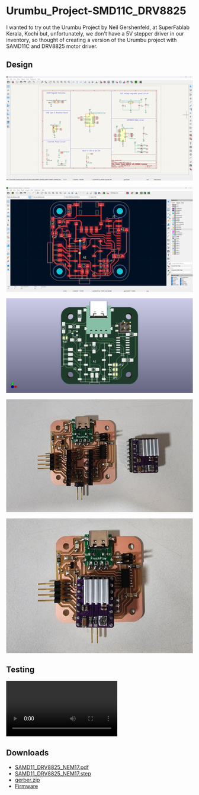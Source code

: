 # Urumbu_Project-SMD11C_DRV8825

I wanted to try out the Urumbu Project by Neil Gershenfeld, at SuperFablab Kerala, Kochi but, unfortunately, we don't have a 5V stepper driver in our inventory, so thought of creating a version of the Urumbu project with SAMD11C and DRV8825 motor driver.

## Design
![alt text](media/schematic.png)


![alt text](media/pcb.png)

![alt text](media/SAMD11_DRV8825_NEM17.jpg)

![alt text](media/soldered.jpg)


![alt text](media/soldered-and-assmbeled.jpg)

## Testing

<video controls src="media/test.m4v" title="Title"></video>

## Downloads
- [SAMD11_DRV8825_NEM17.pdf](<design files/Kicad Files/SAMD11_DRV8825_NEM17.pdf>)
- [SAMD11_DRV8825_NEM17.step](<design files/Kicad Files/SAMD11_DRV8825_NEM17.step>)
- [gerber.zip](<design files/Gerber Files/gerber.zip>)
- [Firmware](firmware/urumbu-d11c-drv8825/urumbu-d11c-drv8825.ino)